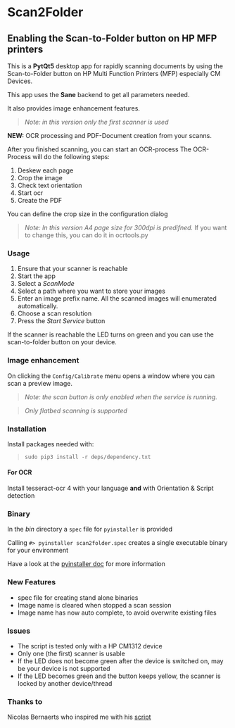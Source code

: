 # Scan2Folder

## Enabling the Scan-to-Folder button on HP MFP printers

This is a **PytQt5** desktop app for rapidly scanning documents by using the Scan-to-Folder button on HP Multi Function Printers (MFP)
especially CM Devices.

This app uses the **Sane** backend to get all parameters needed.

It also provides image enhancement features.

>*Note: in this version only the first scanner is used*


**NEW:** OCR processing and PDF-Document creation from your scanns.

After you finished scanning, you can start an OCR-process
The OCR-Process will do the following steps:

1. Deskew each page
2. Crop the image
3. Check text orientation
4. Start ocr
5. Create the PDF

You can define the crop size in the configuration dialog

>*Note: In this version A4 page size for 300dpi is predifned.*
If you want to change this, you can do it in ocrtools.py



### Usage

1. Ensure that your scanner is reachable
2. Start the app
3. Select a *ScanMode*
4. Select a path where you want to store your images
5. Enter an image prefix name. All the scanned images will enumerated automatically.
6. Choose a scan resolution
7. Press the *Start Service* button

If the scanner is reachable the LED turns on green and you can use the scan-to-folder button on your device.

### Image enhancement

On clicking the `Config/Calibrate` menu opens a window where you can scan a preview image.

>*Note: the scan button is only enabled when the service is running.*

>*Only flatbed scanning is supported*


### Installation

Install packages needed with:

>`sudo pip3 install -r deps/dependency.txt`

#### For OCR

Install tesseract-ocr 4 with your language **and**  with Orientation & Script detection


### Binary

In the *bin* directory a `spec` file for `pyinstaller` is provided

Calling `#> pyinstaller scan2folder.spec` creates a single executable binary for your environment

Have a look at the [pyinstaller doc](https://pyinstaller.readthedocs.io) for more information

### New Features

* spec file for creating stand alone binaries
* Image name is cleared when stopped a scan session
* Image name has now auto complete, to avoid overwrite existing files

### Issues

* The script is tested only with a HP CM1312 device
* Only one (the first) scanner is usable
* If the LED does not become green after the device is switched on, may be your device is not supported
* If the LED becomes green and the button keeps yellow, the scanner is locked by another device/thread

### Thanks to

Nicolas Bernaerts who inspired me with his [script](http://www.bernaerts-nicolas.fr/linux/74-ubuntu/264-ubuntu-hp-mfp-scanner-scantofolder)
